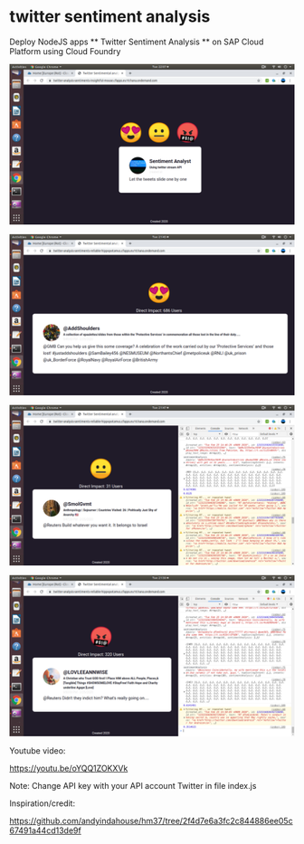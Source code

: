 # twitter sentiment analysis
 Deploy NodeJS apps ** Twitter Sentiment Analysis ** on SAP Cloud Platform using Cloud Foundry
 
![alt text](https://github.com/jenizar/twitter-sentiment-analysis/blob/master/Screenshot1.png)


![alt text](https://github.com/jenizar/twitter-sentiment-analysis/blob/master/Screenshot2.png)


![alt text](https://github.com/jenizar/twitter-sentiment-analysis/blob/master/Screenshot3.png)


![alt text](https://github.com/jenizar/twitter-sentiment-analysis/blob/master/Screenshot4.png)

 
Youtube video:

https://youtu.be/oYQQ1ZOKXVk

Note:
Change API key with your API account Twitter in file index.js 


Inspiration/credit:

https://github.com/andyindahouse/hm37/tree/2f4d7e6a3fc2c844886ee05c67491a44cd13de9f
